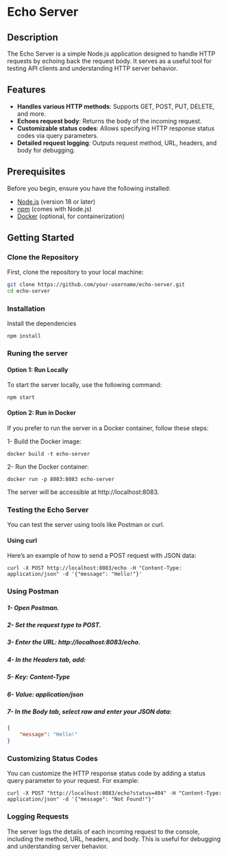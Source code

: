 # Echo Server

## Description

The Echo Server is a simple Node.js application designed to handle HTTP requests by echoing back the request body. It serves as a useful tool for testing API clients and understanding HTTP server behavior.

## Features

- **Handles various HTTP methods**: Supports GET, POST, PUT, DELETE, and more.
- **Echoes request body**: Returns the body of the incoming request.
- **Customizable status codes**: Allows specifying HTTP response status codes via query parameters.
- **Detailed request logging**: Outputs request method, URL, headers, and body for debugging.

## Prerequisites

Before you begin, ensure you have the following installed:

- [Node.js](https://nodejs.org/) (version 18 or later)
- [npm](https://www.npmjs.com/) (comes with Node.js)
- [Docker](https://www.docker.com/) (optional, for containerization)

## Getting Started

### Clone the Repository

First, clone the repository to your local machine:

```bash
git clone https://github.com/your-username/echo-server.git
cd echo-server
```

### Installation

Install the dependencies

`npm install`

### Runing the server

#### Option 1: Run Locally
To start the server locally, use the following command:

`npm start`

#### Option 2: Run in Docker

If you prefer to run the server in a Docker container, follow these steps:

1- Build the Docker image:

`docker build -t echo-server`

2- Run the Docker container:

`docker run -p 8083:8083 echo-server`

The server will be accessible at http://localhost:8083.

### Testing the Echo Server

You can test the server using tools like Postman or curl.

#### Using curl
Here’s an example of how to send a POST request with JSON data:

`curl -X POST http://localhost:8083/echo -H "Content-Type: application/json" -d '{"message": "Hello!"}'`

### Using Postman
##### 1- Open Postman.
##### 2- Set the request type to POST.
##### 3- Enter the URL: http://localhost:8083/echo.
##### 4- In the Headers tab, add:
##### 5- Key: Content-Type
##### 6- Value: application/json
##### 7- In the Body tab, select raw and enter your JSON data:

```json
{
    "message": "Hello!"
}
```

### Customizing Status Codes
You can customize the HTTP response status code by adding a status query parameter to your request. For example:

`curl -X POST "http://localhost:8083/echo?status=404" -H "Content-Type: application/json" -d '{"message": "Not Found!"}'`

### Logging Requests
The server logs the details of each incoming request to the console, including the method, URL, headers, and body. This is useful for debugging and understanding server behavior.